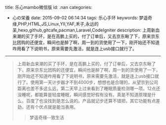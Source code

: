 title: 乐心mambo微信版
id: .nan
categories:
  - 心の栄養
date: 2015-09-02 06:14:34
tags: 乐心手环
keywords: 梦遥奇缘,PHP,HTML,JS,Linux,YII,YAF,禾子,永远的呆,hexo,github,gitcafe,pacman,Laravel,CodeIgniter
description: 上周新血来潮的买了手环，是在高鹏上买的，付了订单后，又去京东瞅了下，原来京东比团购的还便宜，瞬间也是醉了啊，周一到的货使用了一下，刚开始还不知道咋用看了下说明书，原来需要先激活，就是连上usb接口就行了。
---

>上周新血来潮的买了手环，是在高鹏上买的，付了订单后，又去京东瞅了下，原来京东比团购的还便宜，瞬间也是醉了啊，周一到的货使用了一下，刚开始还不知道咋用看了下说明书，原来需要先激活，就是连上usb接口就行了。使用第一天计步器才不到4000步，想想也是合理的，从望京到公司距离也差不多这么远，第二天早上过来看到了睡眠质量检测哪一项。12点还没睡呢，都能算是轻度睡眠，瞬间感觉好假有没有。真是不知道原理是什么，百度了也没找到是怎么说的。产品就记步还算不错把，其它功能有点差劲，还有个优点就是能当表用。
 >>梦遥奇缘--致生活